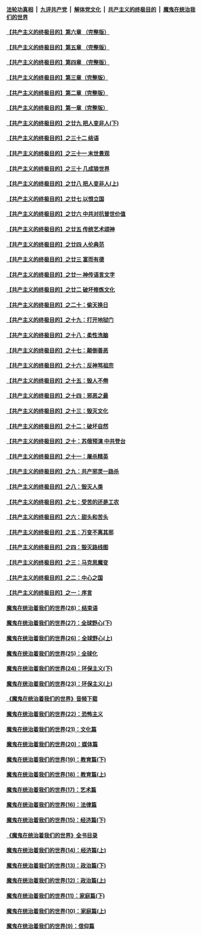 ####  [法轮功真相](../../../../basic/blob/master/README.md?t=08291339) &nbsp;|&nbsp; [九评共产党](../../../../9ping.md/blob/master/README.md?t=08291339) &nbsp;|&nbsp; [解体党文化](../../../../jtdwh.md/blob/master/README.md?t=08291339)  &nbsp;|&nbsp; [共产主义的终极目的](../../../../gczydzjmd.md/blob/master/README.md?t=08291339) &nbsp;|&nbsp; [魔鬼在统治我们的世界](../../../../mgztzwmdsj.md/blob/master/README.md?t=08291339) 

#### [【共产主义的终极目的】第六章 （完整版）](../pages/nsc422/n11428913.md?t=08291339) 

#### [【共产主义的终极目的】第五章 （完整版）](../pages/nsc422/n11428912.md?t=08291339) 

#### [【共产主义的终极目的】第四章 （完整版）](../pages/nsc422/n11428907.md?t=08291339) 

#### [【共产主义的终极目的】第三章（完整版）](../pages/nsc422/n11428848.md?t=08291339) 

#### [【共产主义的终极目的】第二章（完整版）](../pages/nsc422/n11428831.md?t=08291339) 

#### [【共产主义的终极目的】第一章（完整版）](../pages/nsc422/n11417651.md?t=08291339) 

#### [【共产主义的终极目的】之廿九 把人变非人(下)](../pages/nsc422/n11344140.md?t=08291339) 

#### [【共产主义的终极目的】之三十二 结语](../pages/nsc422/n11360535.md?t=08291339) 

#### [【共产主义的终极目的】之三十一 末世景观](../pages/nsc422/n11351129.md?t=08291339) 

#### [【共产主义的终极目的】之三十 几成狼世界](../pages/nsc422/n11348280.md?t=08291339) 

#### [【共产主义的终极目的】之廿八 把人变非人(上)](../pages/nsc422/n11340492.md?t=08291339) 

#### [【共产主义的终极目的】之廿七 以恨立国](../pages/nsc422/n11336944.md?t=08291339) 

#### [【共产主义的终极目的】之廿六 中共对抗普世价值](../pages/nsc422/n11324785.md?t=08291339) 

#### [【共产主义的终极目的】之廿五 传统艺术颂神](../pages/nsc422/n11296396.md?t=08291339) 

#### [【共产主义的终极目的】之廿四 人伦典范](../pages/nsc422/n11296397.md?t=08291339) 

#### [【共产主义的终极目的】之廿三 富而有德](../pages/nsc422/n11283598.md?t=08291339) 

#### [【共产主义的终极目的】之廿一 神传语言文字](../pages/nsc422/n11263265.md?t=08291339) 

#### [【共产主义的终极目的】之廿二 破坏修炼文化](../pages/nsc422/n11245728.md?t=08291339) 

#### [【共产主义的终极目的】之二十：偷天换日](../pages/nsc422/n11238846.md?t=08291339) 

#### [【共产主义的终极目的】之十九：打开地狱门](../pages/nsc422/n11206376.md?t=08291339) 

#### [【共产主义的终极目的】之十八：柔性洗脑](../pages/nsc422/n11199994.md?t=08291339) 

#### [【共产主义的终极目的】之十七：颠倒善恶](../pages/nsc422/n11179782.md?t=08291339) 

#### [【共产主义的终极目的】之十六：反神骂祖宗](../pages/nsc422/n11166798.md?t=08291339) 

#### [【共产主义的终极目的】之十五：毁人不倦](../pages/nsc422/n11166792.md?t=08291339) 

#### [【共产主义的终极目的】之十四：邪恶之最](../pages/nsc422/n11150249.md?t=08291339) 

#### [【共产主义的终极目的】之十三：毁灭文化](../pages/nsc422/n11135227.md?t=08291339) 

#### [【共产主义的终极目的】之十二：破坏自然](../pages/nsc422/n11135214.md?t=08291339) 

#### [【共产主义的终极目的】之十：苏俄预演 中共登台](../pages/nsc422/n11118424.md?t=08291339) 

#### [【共产主义的终极目的】之十一：屠杀精英](../pages/nsc422/n11118442.md?t=08291339) 

#### [【共产主义的终极目的】之九：共产邪灵一路杀](../pages/nsc422/n11114139.md?t=08291339) 

#### [【共产主义的终极目的】之八：毁灭人类](../pages/nsc422/n11108503.md?t=08291339) 

#### [【共产主义的终极目的】之七：受苦的还是工农](../pages/nsc422/n11101809.md?t=08291339) 

#### [【共产主义的终极目的】之六：甜头和苦头](../pages/nsc422/n11096971.md?t=08291339) 

#### [【共产主义的终极目的】之五：万变不离其邪](../pages/nsc422/n11091285.md?t=08291339) 

#### [【共产主义的终极目的】之四：毁灭路线图](../pages/nsc422/n11086284.md?t=08291339) 

#### [【共产主义的终极目的】之三：马克思魔变](../pages/nsc422/n11061941.md?t=08291339) 

#### [【共产主义的终极目的】之二：中心之国](../pages/nsc422/n11047728.md?t=08291339) 

#### [【共产主义的终极目的】之一：序言](../pages/nsc422/n11086077.md?t=08291339) 

#### [魔鬼在统治着我们的世界(28)：结束语](../pages/nsc422/n10936246.md?t=08291339) 

#### [魔鬼在统治着我们的世界(27)：全球野心(下)](../pages/nsc422/n10928319.md?t=08291339) 

#### [魔鬼在统治着我们的世界(26)：全球野心(上)](../pages/nsc422/n10900318.md?t=08291339) 

#### [魔鬼在统治着我们的世界(25)：全球化](../pages/nsc422/n10788205.md?t=08291339) 

#### [魔鬼在统治着我们的世界(24)：环保主义(下)](../pages/nsc422/n10695307.md?t=08291339) 

#### [魔鬼在统治着我们的世界(23)：环保主义(上)](../pages/nsc422/n10688613.md?t=08291339) 

#### [《魔鬼在统治着我们的世界》音频下载](../pages/nsc422/n10635553.md?t=08291339) 

#### [魔鬼在统治着我们的世界(22)：恐怖主义](../pages/nsc422/n10614727.md?t=08291339) 

#### [魔鬼在统治着我们的世界(21)：文化篇](../pages/nsc422/n10597706.md?t=08291339) 

#### [魔鬼在统治着我们的世界(20)：媒体篇](../pages/nsc422/n10586579.md?t=08291339) 

#### [魔鬼在统治着我们的世界(19)：教育篇(下)](../pages/nsc422/n10564808.md?t=08291339) 

#### [魔鬼在统治着我们的世界(18)：教育篇(上)](../pages/nsc422/n10526970.md?t=08291339) 

#### [魔鬼在统治着我们的世界(17)：艺术篇](../pages/nsc422/n10499093.md?t=08291339) 

#### [魔鬼在统治着我们的世界(16)：法律篇](../pages/nsc422/n10485969.md?t=08291339) 

#### [魔鬼在统治着我们的世界(15)：经济篇(下)](../pages/nsc422/n10469975.md?t=08291339) 

#### [《魔鬼在统治着我们的世界》全书目录](../pages/nsc422/n10464261.md?t=08291339) 

#### [魔鬼在统治着我们的世界(14)：经济篇(上)](../pages/nsc422/n10457370.md?t=08291339) 

#### [魔鬼在统治着我们的世界(13)：政治篇(下)](../pages/nsc422/n10448270.md?t=08291339) 

#### [魔鬼在统治着我们的世界(12)：政治篇(上)](../pages/nsc422/n10444576.md?t=08291339) 

#### [魔鬼在统治着我们的世界(11)：家庭篇(下)](../pages/nsc422/n10440961.md?t=08291339) 

#### [魔鬼在统治着我们的世界(10)：家庭篇(上)](../pages/nsc422/n10435448.md?t=08291339) 

#### [魔鬼在统治着我们的世界(9)：信仰篇](../pages/nsc422/n10432159.md?t=08291339) 

